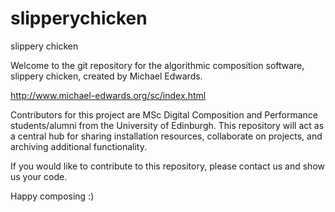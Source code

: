 slipperychicken
===============

slippery chicken

Welcome to the git repository for the algorithmic composition software, slippery chicken, created by Michael Edwards.

http://www.michael-edwards.org/sc/index.html

Contributors for this project are MSc Digital Composition and Performance students/alumni from the University of Edinburgh. This repository will act as a central hub for sharing installation resources, collaborate on projects, and archiving additional functionality.

If you would like to contribute to this repository, please contact us and show us your code.

Happy composing :)